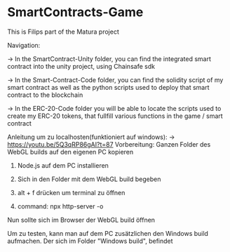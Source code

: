 # SmartContracts-Game
This is Filips part of the Matura project

Navigation:

-> In the SmartContract-Unity folder, you can find the integrated smart contract into the unity project, using Chainsafe sdk

-> In the Smart-Contract-Code folder, you can find the solidity script of my smart contract as well as the python scripts used to deploy that smart contract to the blockchain

-> In the ERC-20-Code folder you will be able to locate the scripts used to create my ERC-20 tokens, that fullfill various functions in the game / smart contract




Anleitung um zu localhosten(funktioniert auf windows):
-> https://youtu.be/5Q3qRP86gAI?t=87
Vorbereitung: Ganzen Folder des WebGL builds auf den eigenen PC kopieren

1. Node.js auf dem PC installieren

2. Sich in den Folder mit dem WebGL build begeben

3. alt + f drücken um terminal zu öffnen

4. command: npx http-server -o 

Nun sollte sich im Browser der WebGL build öffnen

Um zu testen, kann man auf dem PC zusätzlichen den Windows build aufmachen. Der sich im Folder "Windows build", befindet

